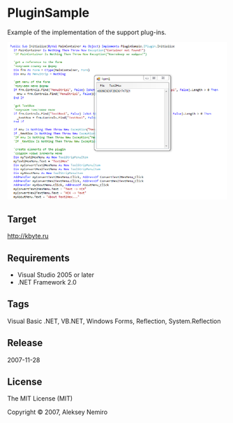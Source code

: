 ﻿# PluginSample

Example of the implementation of the support plug-ins.

![Preview](preview.png)

## Target

http://kbyte.ru

## Requirements

* Visual Studio 2005 or later
* .NET Framework 2.0

## Tags

Visual Basic .NET, VB.NET, Windows Forms, Reflection, System.Reflection

## Release

2007-11-28

## License

The MIT License (MIT)

Copyright © 2007, Aleksey Nemiro